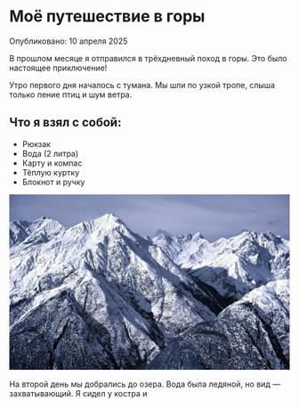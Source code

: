 # Моё путешествие в горы

Опубликовано: 10 апреля 2025

В прошлом месяце я отправился в трёхдневный поход в горы. Это было настоящее приключение!

Утро первого дня началось с тумана. Мы шли по узкой тропе, слыша только пение птиц и шум ветра.

## Что я взял с собой:

- Рюкзак
- Вода (2 литра)
- Карту и компас
- Тёплую куртку
- Блокнот и ручку

![Поход в горы](images/gory.jpg)

На второй день мы добрались до озера. Вода была ледяной, но вид — захватывающий. Я сидел у костра и
